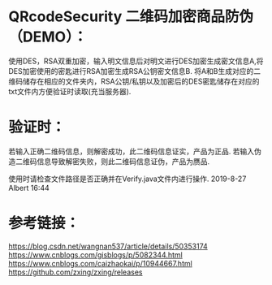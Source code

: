 # QRcodeSecurity 二维码加密商品防伪（DEMO）：
使用DES，RSA双重加密，输入明文信息后对明文进行DES加密生成密文信息A,将DES加密使用的密匙进行RSA加密生成RSA公钥密文信息B.
将A和B生成对应的二维码储存在相应的文件夹内，RSA公钥/私钥以及加密后的DES密匙储存在对应的txt文件内方便验证时读取(充当服务器).

# 验证时：
若输入正确二维码信息，则解密成功，此二维码信息证实，产品为正品.
若输入伪造二维码信息导致解密失败，则此二维码信息证伪，产品为赝品.

使用时请检查文件路径是否正确并在Verify.java文件内进行操作.
2019-8-27 Albert 16:44

# 参考链接：
https://blog.csdn.net/wangnan537/article/details/50353174
https://www.cnblogs.com/gisblogs/p/5082344.html
https://www.cnblogs.com/caizhaokai/p/10944667.html
https://github.com/zxing/zxing/releases
